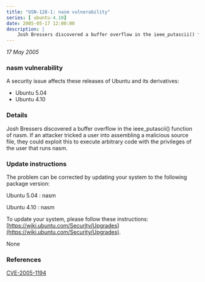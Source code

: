 ```yaml
---
title: "USN-128-1: nasm vulnerability"
series: [ ubuntu-4.10]
date: 2005-05-17 12:00:00
description: |
    Josh Bressers discovered a buffer overflow in the ieee_putascii() function of nasm. If an attacker tricked a user into assembling a malicious source file, they could exploit this to execute arbitrary code with the privileges of the user that runs nasm.
--- 
```

 
 

*17 May 2005*

### nasm vulnerability

A security issue affects these releases of Ubuntu and its derivatives:

* Ubuntu 5.04
* Ubuntu 4.10

### Details

Josh Bressers discovered a buffer overflow in the ieee_putascii() function of nasm. If an attacker tricked a user into assembling a malicious source file, they could exploit this to execute arbitrary code with the privileges of the user that runs nasm.

### Update instructions

The problem can be corrected by updating your system to the following package version:

Ubuntu 5.04
 : nasm 

Ubuntu 4.10
 : nasm 

To update your system, please follow these instructions: [https://wiki.ubuntu.com/Security/Upgrades](https://wiki.ubuntu.com/Security/Upgrades).

None

### References

 
 [CVE-2005-1194](http://people.ubuntu.com/~ubuntu-security/cve/CVE-2005-1194)
 

